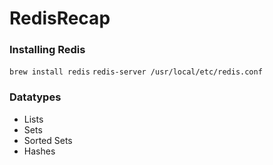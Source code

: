 # RedisRecap

### Installing Redis

`brew install redis`
`redis-server /usr/local/etc/redis.conf`

### Datatypes

- Lists 
- Sets 
- Sorted Sets
- Hashes 
